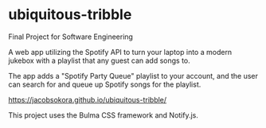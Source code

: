 # ubiquitous-tribble
Final Project for Software Engineering

A web app utilizing the Spotify API to turn your laptop into a modern jukebox with a playlist that any guest can add songs to.

The app adds a "Spotify Party Queue" playlist to your account, and the user can search for and queue up Spotify songs for the playlist. 

https://jacobsokora.github.io/ubiquitous-tribble/


This project uses the Bulma CSS framework and Notify.js.
